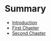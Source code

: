 # Summary

* [Introduction](README.md)
* [First Chapter](gettingstarted.md)
* [Second Chapter](chapter2.md)

